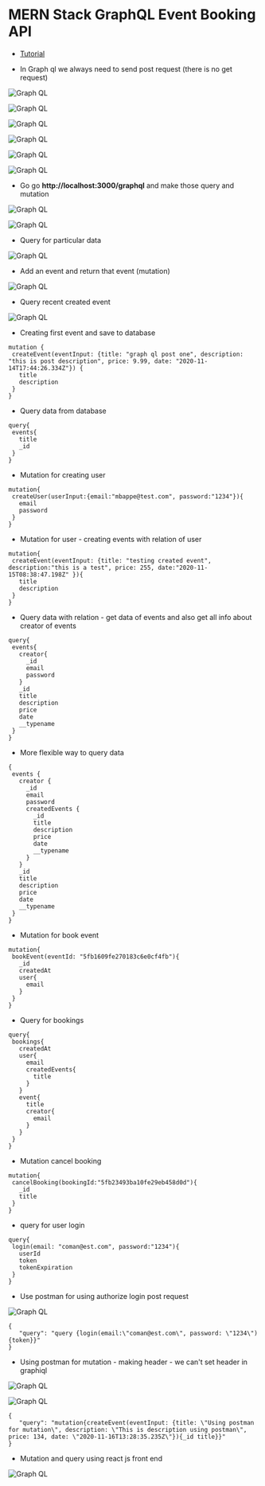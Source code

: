 # MERN Stack GraphQL Event Booking API

 - [Tutorial](https://www.youtube.com/watch?v=7giZGFDGnkc&list=PL55RiY5tL51rG1x02Yyj93iypUuHYXcB_)

 - In Graph ql we always need to send post request (there is no get request)

 ![Graph QL](screenshots/graphql_1.png)

 ![Graph QL](screenshots/graphql_2.png)

 ![Graph QL](screenshots/graphql_3.png)

 ![Graph QL](screenshots/graphql_4.png)

 ![Graph QL](screenshots/graphql_5.png)

 ![Graph QL](screenshots/graphql_6.png)

 - Go go __http://localhost:3000/graphql__ and make those query and mutation

 ![Graph QL](screenshots/graphql_7.png)

 ![Graph QL](screenshots/graphql_8.png)

 - Query for particular data

 ![Graph QL](screenshots/graphql_9.png)

 - Add an event and return that event (mutation)

 ![Graph QL](screenshots/graphql_11.png)

 - Query recent created event

 ![Graph QL](screenshots/graphql_12.png)

 - Creating first event and save to database

 ```
 mutation {
  createEvent(eventInput: {title: "graph ql post one", description: "this is post description", price: 9.99, date: "2020-11-14T17:44:26.334Z"}) {
    title
    description
  }
}
 ```

 - Query data from database

 ```
 query{
  events{
    title
    _id
  }
}
 ```

 - Mutation for creating user

 ```
 mutation{
  createUser(userInput:{email:"mbappe@test.com", password:"1234"}){
    email
    password
  }
}
 ```

 - Mutation  for user - creating events with relation of user

 ```
 mutation{
  createEvent(eventInput: {title: "testing created event", description:"this is a test", price: 255, date:"2020-11-15T08:38:47.198Z" }){
    title
    description
  }
}
 ```

 - Query data with relation - get data of events and also get all info about creator of events

 ```
 query{
  events{
    creator{
      _id
      email
      password
    }
    _id
    title
    description
    price
    date
    __typename
  }
}
 ```


 - More flexible way to query data

 ```
 {
  events {
    creator {
      _id
      email
      password
      createdEvents {
        _id
        title
        description
        price
        date
        __typename
      }
    }
    _id
    title
    description
    price
    date
    __typename
  }
}
 ```


 - Mutation for book event

 ```
 mutation{
  bookEvent(eventId: "5fb1609fe270183c6e0cf4fb"){
    _id
    createdAt
    user{
      email
    }
  }
}

 ```


 - Query for bookings 

 ```
query{
  bookings{
    createdAt
    user{
      email
      createdEvents{
        title
      }
    }
    event{
      title
      creator{
        email
      }
    }
  }
}
 ```

 - Mutation  cancel booking

 ```
 mutation{
  cancelBooking(bookingId:"5fb23493ba10fe29eb458d0d"){
    _id
    title
  }
}
 ```



 - query for user login

 ```
 query{
  login(email: "coman@est.com", password:"1234"){
    userId
    token
    tokenExpiration
  }
}
 ```

 - Use postman for using authorize login post request 

 ![Graph QL](screenshots/graphql_13.png)

 ```
 {
    "query": "query {login(email:\"coman@est.com\", password: \"1234\"){token}}"
}
 ```

 - Using postman for mutation - making header - we can't set header in graphiql 

 ![Graph QL](screenshots/graphql_15.png)

 ![Graph QL](screenshots/graphql_14.png)


 ```
 {
    "query": "mutation{createEvent(eventInput: {title: \"Using postman for mutation\", description: \"This is description using postman\", price: 134, date: \"2020-11-16T13:28:35.235Z\"}){_id title}}"
}
 ```



 - Mutation and query using react js front end

 ![Graph QL](screenshots/graphql_16.png)






